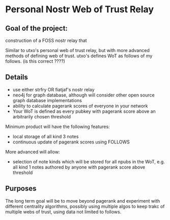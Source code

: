 Personal Nostr Web of Trust Relay
=====

## Goal of the project: 

construction of a FOSS nostr relay that 

Similar to utxo's personal web of trust relay, but with more advanced methods of defining web of trust. utxo's defines WoT as follows of my follows. (is this correct ????)

## Details

- use either strfry OR fiatjaf's nostr relay
- neo4j for graph database, although will consider other open source graph database implementations
- ability to calculate pagerank scores of everyone in your network
- Your WoT is defined as every pubkey with pagerank score above an arbitrarily chosen threshold

Minimum product will have the following features:
- local storage of all kind 3 notes
- continuous update of pagerank scores using FOLLOWS

More advanced will allow:
- selection of note kinds which will be stored for all npubs in the WoT, e.g. all kind 1 notes authored by anyone with pagerank score above threshold

## Purposes

The long term goal will be to move beyond pagerank and experiment with different centrality algorithms, possibly using multiple algos to keep trakc of multiple webs of trust, using data not limited to follows.
